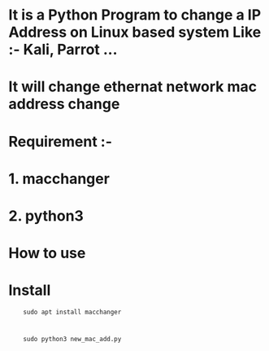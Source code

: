 # It is a Python Program to change a IP Address on Linux based system Like :- Kali, Parrot ...

# It will change ethernat network mac address change
# Requirement :- 
#          1. macchanger
#          2. python3
# How to use 
#              Install 
        sudo apt install macchanger
#
        sudo python3 new_mac_add.py
